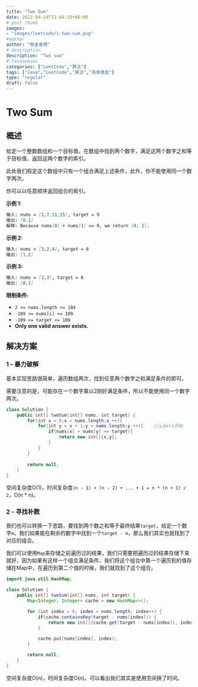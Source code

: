 ```yaml
---
title: "Two Sum"
date: 2022-04-19T12:44:33+08:00
# post thumb
images:
- "images/leetcode/1-two-sum.png"
#author
author: "郁金香啊"
# description
description: "Two sum"
# Taxonomies
categories: ["LeetCode","算法"]
tags: ["Java","LeetCode","算法","简单难度"]
type: "regular"
draft: false
---
```


# Two Sum
## 概述
给定一个整数数组和一个目标值，在数组中找到两个数字，满足这两个数字之和等于目标值，返回这两个数字的索引。

此处我们假定这个数组中只有一个组合满足上述条件，此外，你不能使用同一个数字两次。

你可以以任意顺序返回组合的索引。

**示例 1:**

```markdown
输入: nums = [2,7,11,15], target = 9
输出: [0,1]
解释: Because nums[0] + nums[1] == 9, we return [0, 1].
```

**示例 2:**

```markdown
输入: nums = [3,2,4], target = 6
输出: [1,2]
```

**示例 3:**

```markdown
输入: nums = [3,3], target = 6
输出: [0,1]
```


**限制条件:**

* `2 <= nums.length <= 104`
* `-109 <= nums[i] <= 109`
* `-109 <= target <= 109`
* **Only one valid answer exists.**

## 解决方案
### 1 - 暴力破解
基本实现思路很简单，遍历数组两次，找到任意两个数字之和满足条件的即可。

需要注意的是，可能存在一个数字乘以2刚好满足条件，所以不能使用同一个数字两次。

```java
class Solution {
    public int[] twoSum(int[] nums, int target) {
        for(int x = 0;x < nums.length;x ++){
            for(int y = x + 1;y < nums.length;y ++){    //y从x+1开始
                if(nums[x] + nums[y] == target){
                    return new int[]{x,y};
                }
            }
        }
        
        return null;
    }
}
```

空间复杂度O(1)，时间复杂度`(n - 1) + (n - 2) + ... + 1 = n * (n + 1) / 2`，O(n * n)。

### 2 - 寻找补数
我们也可以转换一下思路，要找到两个数之和等于最终结果`target`，给定一个数字`m`，我们如果能在剩余的数字中找到一个`target - m`，那么我们其实也就找到了对应的组合。

我们可以使用`Map`来存储之前遍历过的结果，我们只需要把遍历过的结果存储下来就好，因为如果有这样一个组合满足条件，我们将这个组合中第一个遍历到的值存储在Map中，在遍历到第二个值的时候，我们就找到了这个组合。

```java
import java.util.HashMap;

class Solution {
    public int[] twoSum(int[] nums, int target) {
        Map<Integer, Integer> cache = new HashMap<>();

        for (int index = 0; index < nums.length; index++) {
            if(cache.containsKey(target - nums[index])) {
                return new int[]{cache.get(target - nums[index]), index};
            }

            cache.put(nums[index], index);
        }

        return null;
    }
}
```

空间复杂度O(n)，时间复杂度O(n)。可以看出我们其实是使用空间换了时间。